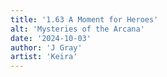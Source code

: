 ```yaml
---
title: '1.63 A Moment for Heroes'
alt: 'Mysteries of the Arcana'
date: '2024-10-03'
author: 'J Gray'
artist: 'Keira'
---
```

